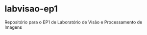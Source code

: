 labvisao-ep1
============

Repositório para o EP1 de Laboratório de Visão e Processamento de Imagens

